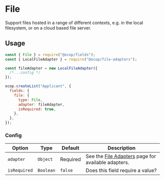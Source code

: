 <!--[meta]
section: api
subSection: field-types
title: File
[meta]-->

# File

Support files hosted in a range of different contexts, e.g. in the local filesystem, or on a cloud based file server.

## Usage

```js
const { File } = require("@ocop/fields");
const { LocalFileAdapter } = require("@ocop/file-adapters");

const fileAdapter = new LocalFileAdapter({
  /*...config */
});

ocop.createList("Applicant", {
  fields: {
    file: {
      type: File,
      adapter: fileAdapter,
      isRequired: true,
    },
  },
});
```

### Config

| Option       | Type      | Default  | Description                                                                             |
| ------------ | --------- | -------- | --------------------------------------------------------------------------------------- |
| `adapter`    | `Object`  | Required | See the [File Adapters](/packages/file-adapters/README.md) page for available adapters. |
| `isRequired` | `Boolean` | `false`  | Does this field require a value?                                                        |
